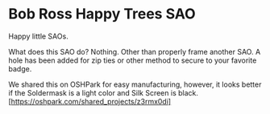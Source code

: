 # Bob Ross Happy Trees SAO #

Happy little SAOs. 

What does this SAO do? Nothing. Other than properly frame another SAO. A hole has been added for zip ties or other method to secure to your favorite badge. 

We shared this on OSHPark for easy manufacturing, however, it looks better if the Soldermask is a light color and Silk Screen is black. [https://oshpark.com/shared_projects/z3rmx0di]
